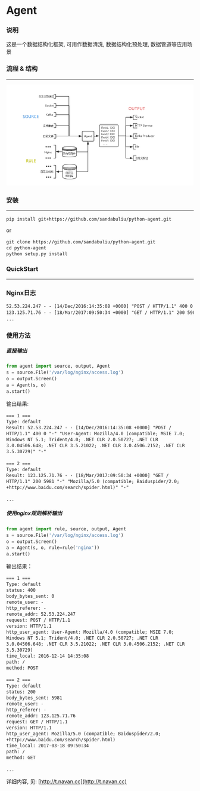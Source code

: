 #  Agent

### 说明
这是一个数据结构化框架, 可用作数据清洗, 数据结构化预处理, 数据管道等应用场景

### 流程 & 结构
-----------
<img src=mkdocs/docs/static/structure.png />


### 安装
-----------
```shell
pip install git+https://github.com/sandabuliu/python-agent.git
```
or

```shell
git clone https://github.com/sandabuliu/python-agent.git
cd python-agent
python setup.py install
```


### QuickStart
---------------
### Nginx日志
```txt
52.53.224.247 - - [14/Dec/2016:14:35:08 +0000] "POST / HTTP/1.1" 400 0 "-" "User-Agent: Mozilla/4.0 (compatible; MSIE 7.0; Windows NT 5.1; Trident/4.0; .NET CLR 2.0.50727; .NET CLR 3.0.04506.648; .NET CLR 3.5.21022; .NET CLR 3.0.4506.2152; .NET CLR 3.5.30729)" "-"
123.125.71.76 - - [18/Mar/2017:09:50:34 +0000] "GET / HTTP/1.1" 200 5981 "-" "Mozilla/5.0 (compatible; Baiduspider/2.0; +http://www.baidu.com/search/spider.html)" "-"
...
```

### 使用方法
##### 直接输出
```python
from agent import source, output, Agent
s = source.File('/var/log/nginx/access.log')
o = output.Screen()
a = Agent(s, o)
a.start()
```

输出结果:

	=== 1 ===
	Type: default
	Result: 52.53.224.247 - - [14/Dec/2016:14:35:08 +0000] "POST / HTTP/1.1" 400 0 "-" "User-Agent: Mozilla/4.0 (compatible; MSIE 7.0; Windows NT 5.1; Trident/4.0; .NET CLR 2.0.50727; .NET CLR 3.0.04506.648; .NET CLR 3.5.21022; .NET CLR 3.0.4506.2152; .NET CLR 3.5.30729)" "-"

	=== 2 ===
	Type: default
	Result: 123.125.71.76 - - [18/Mar/2017:09:50:34 +0000] "GET / HTTP/1.1" 200 5981 "-" "Mozilla/5.0 (compatible; Baiduspider/2.0; +http://www.baidu.com/search/spider.html)" "-"

	...

##### 使用nginx规则解析输出
```python
from agent import rule, source, output, Agent
s = source.File('/var/log/nginx/access.log')
o = output.Screen()
a = Agent(s, o, rule=rule('nginx'))
a.start()
```

输出结果：

	=== 1 ===
	Type: default
	status: 400
	body_bytes_sent: 0
	remote_user: -
	http_referer: -
	remote_addr: 52.53.224.247
	request: POST / HTTP/1.1
	version: HTTP/1.1
	http_user_agent: User-Agent: Mozilla/4.0 (compatible; MSIE 7.0; Windows NT 5.1; Trident/4.0; .NET CLR 2.0.50727; .NET CLR 3.0.04506.648; .NET CLR 3.5.21022; .NET CLR 3.0.4506.2152; .NET CLR 3.5.30729)
	time_local: 2016-12-14 14:35:08
	path: /
	method: POST
	
	=== 2 ===
	Type: default
	status: 200
	body_bytes_sent: 5981
	remote_user: -
	http_referer: -
	remote_addr: 123.125.71.76
	request: GET / HTTP/1.1
	version: HTTP/1.1
	http_user_agent: Mozilla/5.0 (compatible; Baiduspider/2.0; +http://www.baidu.com/search/spider.html)
	time_local: 2017-03-18 09:50:34
	path: /
	method: GET

	...
	
详细内容, 见: [http://t.navan.cc](http://t.navan.cc)